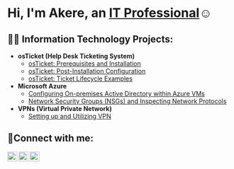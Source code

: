 <h1>Hi, I'm Akere, an <a href="https://linkedin.com/in/suleman-akere">IT Professional</a>☺</h1>

<h2>👨‍💻 Information Technology Projects:</h2>

- <b>osTicket (Help Desk Ticketing System)</b>
  - [osTicket: Prerequisites and Installation](https://github.com/Akeresuleman/osticket-prereqs)
  - [osTicket: Post-Installation Configuration](https://github.com/Akeresuleman/post-install-config)
  - [osTicket: Ticket Lifecycle Examples](https://github.com/Akeresuleman/ticket-lifecycle)
- <b>Microsoft Azure</b>
  - [Configuring On-premises Active Directory within Azure VMs](https://github.com/Akeresuleman/configure-ad)
  - [Network Security Groups (NSGs) and Inspecting Network Protocols](https://github.com/Akeresuleman/azure-network-protocols)
- <b>VPNs (Virtual Private Network) </b>
  - [Setting up and Utilizing VPN](https://github.com/Akeresuleman/osticket-prereqs)
  
<h2>🤳Connect with me:</h2>

[<img align="left" alt="Josh | Twitter" width="22px" src="https://cdn.jsdelivr.net/npm/simple-icons@v3/icons/twitter.svg" />](https://twitter.com/akere_nick?s=21&t=iL12z-vyrygC4j8la7bQ9A)
[<img align="left" alt="https://www.linkedin.com/in/suleman-akere-mumencha-181934264/ | LinkedIn" width="22px" src="https://cdn.jsdelivr.net/npm/simple-icons@v3/icons/linkedin.svg" />](https://linkedin.com/in/suleman-akere)
[<img align="left" alt="Josh | Instagram" width="22px" src="https://cdn.jsdelivr.net/npm/simple-icons@v3/icons/instagram.svg" />](https://instagram.com/nick23776?igshid=NGExMmI2YTkyZg==)
